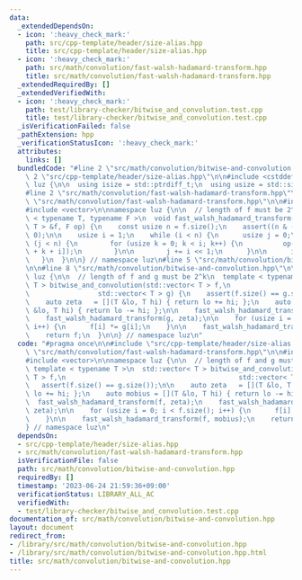 ```yaml
---
data:
  _extendedDependsOn:
  - icon: ':heavy_check_mark:'
    path: src/cpp-template/header/size-alias.hpp
    title: src/cpp-template/header/size-alias.hpp
  - icon: ':heavy_check_mark:'
    path: src/math/convolution/fast-walsh-hadamard-transform.hpp
    title: src/math/convolution/fast-walsh-hadamard-transform.hpp
  _extendedRequiredBy: []
  _extendedVerifiedWith:
  - icon: ':heavy_check_mark:'
    path: test/library-checker/bitwise_and_convolution.test.cpp
    title: test/library-checker/bitwise_and_convolution.test.cpp
  _isVerificationFailed: false
  _pathExtension: hpp
  _verificationStatusIcon: ':heavy_check_mark:'
  attributes:
    links: []
  bundledCode: "#line 2 \"src/math/convolution/bitwise-and-convolution.hpp\"\n\n#line\
    \ 2 \"src/cpp-template/header/size-alias.hpp\"\n\n#include <cstddef>\n\nnamespace\
    \ luz {\n\n  using isize = std::ptrdiff_t;\n  using usize = std::size_t;\n\n}\n\
    #line 2 \"src/math/convolution/fast-walsh-hadamard-transform.hpp\"\n\n#line 4\
    \ \"src/math/convolution/fast-walsh-hadamard-transform.hpp\"\n\n#include <cassert>\n\
    #include <vector>\n\nnamespace luz {\n\n  // length of f must be 2^k\n  template\
    \ < typename T, typename F >\n  void fast_walsh_hadamard_transform(std::vector<\
    \ T > &f, F op) {\n    const usize n = f.size();\n    assert((n & (n - 1)) ==\
    \ 0);\n\n    usize i = 1;\n    while (i < n) {\n      usize j = 0;\n\n      while\
    \ (j < n) {\n        for (usize k = 0; k < i; k++) {\n          op(f[j + k], f[j\
    \ + k + i]);\n        }\n\n        j += i << 1;\n      }\n\n      i <<= 1;\n \
    \   }\n  }\n\n} // namespace luz\n#line 5 \"src/math/convolution/bitwise-and-convolution.hpp\"\
    \n\n#line 8 \"src/math/convolution/bitwise-and-convolution.hpp\"\n\nnamespace\
    \ luz {\n\n  // length of f and g must be 2^k\n  template < typename T >\n  std::vector<\
    \ T > bitwise_and_convolution(std::vector< T > f,\n                          \
    \                 std::vector< T > g) {\n    assert(f.size() == g.size());\n\n\
    \    auto zeta   = [](T &lo, T hi) { return lo += hi; };\n    auto mobius = [](T\
    \ &lo, T hi) { return lo -= hi; };\n\n    fast_walsh_hadamard_transform(f, zeta);\n\
    \    fast_walsh_hadamard_transform(g, zeta);\n\n    for (usize i = 0; i < f.size();\
    \ i++) {\n      f[i] *= g[i];\n    }\n\n    fast_walsh_hadamard_transform(f, mobius);\n\
    \    return f;\n  }\n\n} // namespace luz\n"
  code: "#pragma once\n\n#include \"src/cpp-template/header/size-alias.hpp\"\n#include\
    \ \"src/math/convolution/fast-walsh-hadamard-transform.hpp\"\n\n#include <cassert>\n\
    #include <vector>\n\nnamespace luz {\n\n  // length of f and g must be 2^k\n \
    \ template < typename T >\n  std::vector< T > bitwise_and_convolution(std::vector<\
    \ T > f,\n                                           std::vector< T > g) {\n \
    \   assert(f.size() == g.size());\n\n    auto zeta   = [](T &lo, T hi) { return\
    \ lo += hi; };\n    auto mobius = [](T &lo, T hi) { return lo -= hi; };\n\n  \
    \  fast_walsh_hadamard_transform(f, zeta);\n    fast_walsh_hadamard_transform(g,\
    \ zeta);\n\n    for (usize i = 0; i < f.size(); i++) {\n      f[i] *= g[i];\n\
    \    }\n\n    fast_walsh_hadamard_transform(f, mobius);\n    return f;\n  }\n\n\
    } // namespace luz\n"
  dependsOn:
  - src/cpp-template/header/size-alias.hpp
  - src/math/convolution/fast-walsh-hadamard-transform.hpp
  isVerificationFile: false
  path: src/math/convolution/bitwise-and-convolution.hpp
  requiredBy: []
  timestamp: '2023-06-24 21:59:36+09:00'
  verificationStatus: LIBRARY_ALL_AC
  verifiedWith:
  - test/library-checker/bitwise_and_convolution.test.cpp
documentation_of: src/math/convolution/bitwise-and-convolution.hpp
layout: document
redirect_from:
- /library/src/math/convolution/bitwise-and-convolution.hpp
- /library/src/math/convolution/bitwise-and-convolution.hpp.html
title: src/math/convolution/bitwise-and-convolution.hpp
---
```

